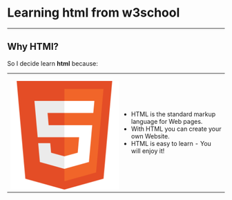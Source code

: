 # Learning html from w3school

---

## Why HTMl?

So I decide learn **html** because:

<table border="0">
 <tr>
    <td>
      <img src="./asserts/html5-logo.png" style="margin-top: 15px;margin-down: 15px;" />
    </td>
    <td> 
      <ul style="padding-left: 15px;">
        <li>HTML is the standard markup language for Web pages.</li>
        <li>With HTML you can create your own Website.</li>
        <li>HTML is easy to learn - You will enjoy it!</li>
      </ul>
    </td>
 </tr>
</table>
